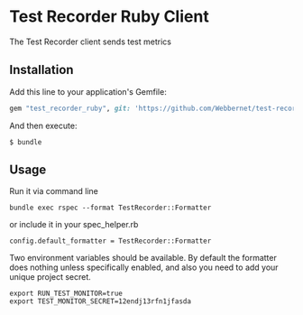# Test Recorder Ruby Client

The Test Recorder client sends test metrics

## Installation

Add this line to your application's Gemfile:

```ruby
gem "test_recorder_ruby", git: 'https://github.com/Webbernet/test-recorder-ruby'
```

And then execute:

    $ bundle

## Usage

Run it via command line

```shell
bundle exec rspec --format TestRecorder::Formatter
```
or include it in your spec_helper.rb

```
config.default_formatter = TestRecorder::Formatter
```

Two environment variables should be available. By default the formatter does nothing unless specifically enabled, and also you need to add your unique project secret.

```shell
export RUN_TEST_MONITOR=true
export TEST_MONITOR_SECRET=12endj13rfn1jfasda
```



